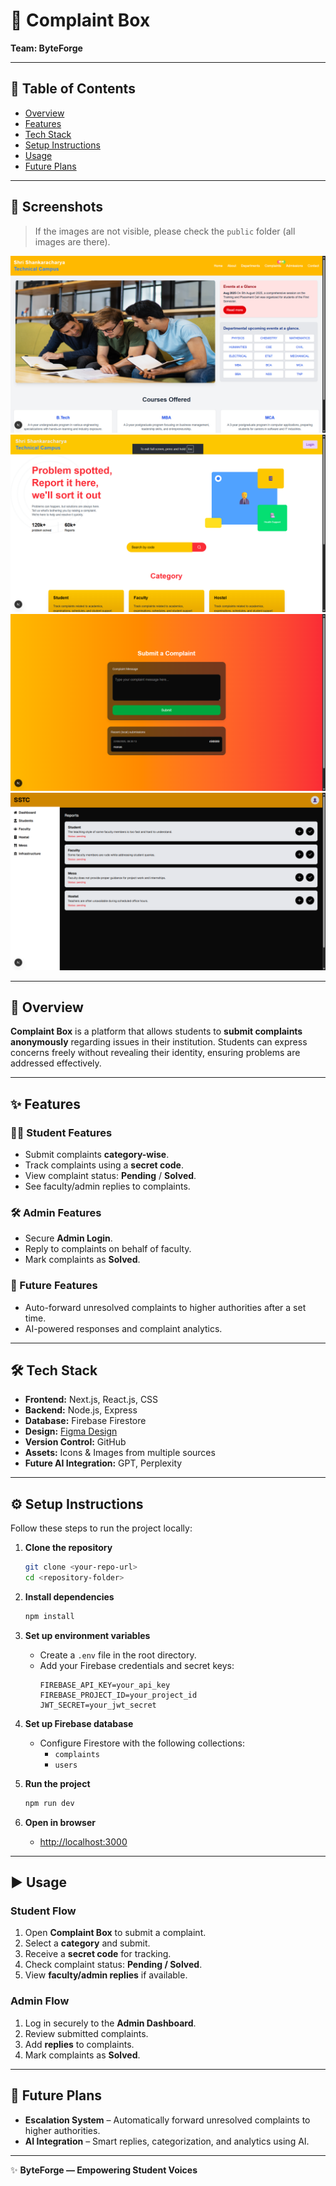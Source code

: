 # 📝 Complaint Box  

**Team: ByteForge**  

---

## 📑 Table of Contents
- [Overview](#overview)  
- [Features](#features)  
- [Tech Stack](#tech-stack)  
- [Setup Instructions](#setup-instructions)  
- [Usage](#usage)  
- [Future Plans](#future-plans)  

---

## 📸 Screenshots  

> If the images are not visible, please check the `public` folder (all images are there).  

![Complaint Box UI](./public/2.png)  
![Complaint Submission](./public/1.png)  
![Complaint Tracking](./public/3.png)  
![Admin Dashboard](./public/4.png)  

---

## 📖 Overview  

**Complaint Box** is a platform that allows students to **submit complaints anonymously** regarding issues in their institution. Students can express concerns freely without revealing their identity, ensuring problems are addressed effectively.  

---

## ✨ Features  

### 👨‍🎓 Student Features  
- Submit complaints **category-wise**.  
- Track complaints using a **secret code**.  
- View complaint status: **Pending** / **Solved**.  
- See faculty/admin replies to complaints.  

### 🛠️ Admin Features  
- Secure **Admin Login**.  
- Reply to complaints on behalf of faculty.  
- Mark complaints as **Solved**.  

### 🚀 Future Features  
- Auto-forward unresolved complaints to higher authorities after a set time.  
- AI-powered responses and complaint analytics.  

---

## 🛠 Tech Stack  

- **Frontend:** Next.js, React.js, CSS  
- **Backend:** Node.js, Express  
- **Database:** Firebase Firestore  
- **Design:** [Figma Design](https://www.figma.com/design/tHDhtXCJxa31YUrPEMSgPY/VeilVoice?node-id=0-1&t=EXXS8U7bQEanePNb-1)  
- **Version Control:** GitHub  
- **Assets:** Icons & Images from multiple sources  
- **Future AI Integration:** GPT, Perplexity  

---

## ⚙️ Setup Instructions  

Follow these steps to run the project locally:  

1. **Clone the repository**  
   ```bash
   git clone <your-repo-url>
   cd <repository-folder>
   ```  

2. **Install dependencies**  
   ```bash
   npm install
   ```  

3. **Set up environment variables**  
   - Create a `.env` file in the root directory.  
   - Add your Firebase credentials and secret keys:  
     ```env
     FIREBASE_API_KEY=your_api_key
     FIREBASE_PROJECT_ID=your_project_id
     JWT_SECRET=your_jwt_secret
     ```  

4. **Set up Firebase database**  
   - Configure Firestore with the following collections:  
     - `complaints`  
     - `users`  

5. **Run the project**  
   ```bash
   npm run dev
   ```  

6. **Open in browser**  
   - [http://localhost:3000](http://localhost:3000)  

---

## ▶️ Usage  

### Student Flow  
1. Open **Complaint Box** to submit a complaint.  
2. Select a **category** and submit.  
3. Receive a **secret code** for tracking.  
4. Check complaint status: **Pending / Solved**.  
5. View **faculty/admin replies** if available.  

### Admin Flow  
1. Log in securely to the **Admin Dashboard**.  
2. Review submitted complaints.  
3. Add **replies** to complaints.  
4. Mark complaints as **Solved**.  

---

## 🔮 Future Plans  

- **Escalation System** – Automatically forward unresolved complaints to higher authorities.  
- **AI Integration** – Smart replies, categorization, and analytics using AI.  

---

✨ **ByteForge — Empowering Student Voices**  
